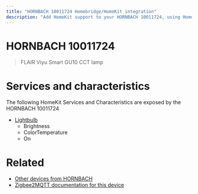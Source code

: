 ```yaml
---
title: "HORNBACH 10011724 Homebridge/HomeKit integration"
description: "Add HomeKit support to your HORNBACH 10011724, using Homebridge, Zigbee2MQTT and homebridge-z2m."
---
```

<!---
This file has been GENERATED using src/docgen/docgen.ts
DO NOT EDIT THIS FILE MANUALLY!
-->
# HORNBACH 10011724
> FLAIR Viyu Smart GU10 CCT lamp


# Services and characteristics
The following HomeKit Services and Characteristics are exposed by
the HORNBACH 10011724

* [Lightbulb](../../light.md)
  * Brightness
  * ColorTemperature
  * On


# Related
* [Other devices from HORNBACH](../index.md#hornbach)
* [Zigbee2MQTT documentation for this device](https://www.zigbee2mqtt.io/devices/10011724.html)